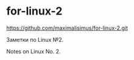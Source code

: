 # for-linux-2

https://github.com/maximalisimus/for-linux-2.git

Заметки по Linux №2.

Notes on Linux No. 2.

